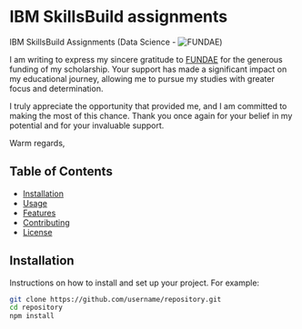 # IBM SkillsBuild assignments
IBM SkillsBuild Assignments (Data Science - ![FUNDAE](https://www.fundae.es/ResourcePackages/Fundae/assets/dist/images/logo_fundae.svg))

I am writing to express my sincere gratitude to [FUNDAE](https://www.fundae.es/) for the generous funding of my scholarship. Your support has made a significant impact on my educational journey, allowing me to pursue my studies with greater focus and determination.

I truly appreciate the opportunity that provided me, and I am committed to making the most of this chance. Thank you once again for your belief in my potential and for your invaluable support.

Warm regards,

## Table of Contents

- [Installation](#installation)
- [Usage](#usage)
- [Features](#features)
- [Contributing](#contributing)
- [License](#license)

## Installation

Instructions on how to install and set up your project. For example:

```bash
git clone https://github.com/username/repository.git
cd repository
npm install 
